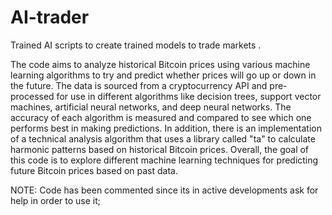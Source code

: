 # AI-trader
Trained AI scripts to create trained models to trade markets .

The code aims to analyze historical Bitcoin prices using various machine learning algorithms to try and predict whether prices will go up or down in the future. The data is sourced from a cryptocurrency API and pre-processed for use in different algorithms like decision trees, support vector machines, artificial neural networks, and deep neural networks. The accuracy of each algorithm is measured and compared to see which one performs best in making predictions. In addition, there is an implementation of a technical analysis algorithm that uses a library called "ta" to calculate harmonic patterns based on historical Bitcoin prices. Overall, the goal of this code is to explore different machine learning techniques for predicting future Bitcoin prices based on past data.

NOTE: Code has been commented since its in active developments ask for help in order to use it;
